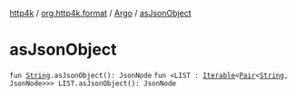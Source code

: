 [http4k](../../index.md) / [org.http4k.format](../index.md) / [Argo](index.md) / [asJsonObject](./as-json-object.md)

# asJsonObject

`fun `[`String`](https://kotlinlang.org/api/latest/jvm/stdlib/kotlin/-string/index.html)`.asJsonObject(): JsonNode`
`fun <LIST : `[`Iterable`](https://kotlinlang.org/api/latest/jvm/stdlib/kotlin.collections/-iterable/index.html)`<`[`Pair`](https://kotlinlang.org/api/latest/jvm/stdlib/kotlin/-pair/index.html)`<`[`String`](https://kotlinlang.org/api/latest/jvm/stdlib/kotlin/-string/index.html)`, JsonNode>>> LIST.asJsonObject(): JsonNode`